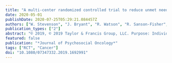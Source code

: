 ```yaml
---
title: "A multi-center randomized controlled trial to reduce unmet needs, depression, and anxiety among hematological cancer patients and their support persons"
date: 2020-05-01
publishDate: 2020-07-25T05:29:21.084457Z
authors: ["W. Stevenson", "J. Bryant", "R. Watson", "R. Sanson-Fisher", "C. Oldmeadow", "F. Henskens", "C. Brown", "S. Ramanathan", "C. Tiley", "A. Enjeti", "J. Guest", "F. Tzelepis", "C. Paul", "C. D’Este"]
publication_types: ["2"]
abstract: "© 2019, © 2019 Taylor & Francis Group, LLC. Purpose: Individuals diagnosed with a high-grade hematological malignancy are at high risk for psychosocial distress. This study aimed to examine the effectiveness of a web-based information tool and nurse delivered telephone support in reducing: (i) unmet information needs; (ii) depression; and (iii) anxiety, among hematological cancer patients and their support persons (SPs). Methods: Patients with a new diagnosis of acute myeloid leukemia, acute lymphoblastic leukemia, Burkitt lymphoma, or lymphoblastic lymphoma and their SPs were enrolled in a prospective multi-site randomized trial. Participants received either access to an online information tool and telephone support from a hematology nurse, or usual care. Outcome data were collected 2, 4, 8, and 12 weeks post-recruitment. The primary endpoint was unmet information needs. Results: Data from 60 patients and 15 SPs were included in the analysis. There were no statistically significant differences in unmet information needs, depression or anxiety between intervention and control groups for patients. Patients in both groups demonstrated a decrease in information needs over the intervention period. Post hoc analyses revealed that patients who did not achieve remission with the first cycle of treatment experienced increased anxiety from 4 weeks until the end of the study (p = 0.008). Conclusions: A web-based information tool and nurse delivered telephone support did not reduce unmet information needs, depression or anxiety among hematological cancer patients, however this finding is inconclusive given the low power of the study. Implications for Psychosocial Providers or Policy: Patients who do not achieve remission are at high risk of anxiety, and may benefit from targeted psychological intervention."
featured: false
publication: "*Journal of Psychosocial Oncology*"
tags: ["RCT", "Cancer"]
doi: "10.1080/07347332.2019.1692991"
---
```


